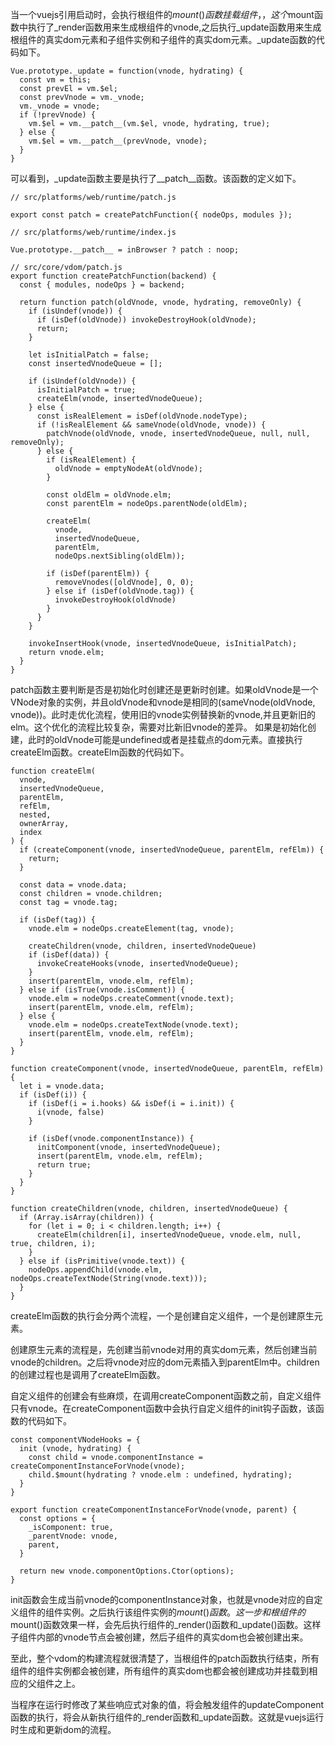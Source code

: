当一个vuejs引用启动时，会执行根组件的$mount()函数挂载组件，，这个$mount函数中执行了_render函数用来生成根组件的vnode,之后执行_update函数用来生成根组件的真实dom元素和子组件实例和子组件的真实dom元素。_update函数的代码如下。

```
Vue.prototype._update = function(vnode, hydrating) {
  const vm = this;
  const prevEl = vm.$el;
  const prevVnode = vm._vnode;
  vm._vnode = vnode;
  if (!prevVnode) {
    vm.$el = vm.__patch__(vm.$el, vnode, hydrating, true);
  } else {
    vm.$el = vm.__patch__(prevVnode, vnode);
  }
}
```

可以看到，_update函数主要是执行了__patch__函数。该函数的定义如下。

```
// src/platforms/web/runtime/patch.js

export const patch = createPatchFunction({ nodeOps, modules });

// src/platforms/web/runtime/index.js

Vue.prototype.__patch__ = inBrowser ? patch : noop;

// src/core/vdom/patch.js
export function createPatchFunction(backend) {
  const { modules, nodeOps } = backend;

  return function patch(oldVnode, vnode, hydrating, removeOnly) {
    if (isUndef(vnode)) {
      if (isDef(oldVnode)) invokeDestroyHook(oldVnode); 
      return;
    }

    let isInitialPatch = false;
    const insertedVnodeQueue = [];

    if (isUndef(oldVnode)) {
      isInitialPatch = true;
      createElm(vnode, insertedVnodeQueue);
    } else {
      const isRealElement = isDef(oldVnode.nodeType);
      if (!isRealElement && sameVnode(oldVnode, vnode)) {
        patchVnode(oldVnode, vnode, insertedVnodeQueue, null, null, removeOnly);
      } else {
        if (isRealElement) {
          oldVnode = emptyNodeAt(oldVnode);
        }

        const oldElm = oldVnode.elm;
        const parentElm = nodeOps.parentNode(oldElm);

        createElm(
          vnode, 
          insertedVnodeQueue, 
          parentElm, 
          nodeOps.nextSibling(oldElm));
        
        if (isDef(parentElm)) {
          removeVnodes([oldVnode], 0, 0);
        } else if (isDef(oldVnode.tag)) {
          invokeDestroyHook(oldVnode)
        }
      }
    }

    invokeInsertHook(vnode, insertedVnodeQueue, isInitialPatch);
    return vnode.elm;
  }
}

```

patch函数主要判断是否是初始化时创建还是更新时创建。如果oldVnode是一个VNode对象的实例，并且oldVnode和vnode是相同的(sameVnode(oldVnode, vnode))。此时走优化流程，使用旧的vnode实例替换新的vnode,并且更新旧的elm。这个优化的流程比较复杂，需要对比新旧vnode的差异。 如果是初始化创建，此时的oldVnode可能是undefined或者是挂载点的dom元素。直接执行createElm函数。createElm函数的代码如下。

```
function createElm(
  vnode,
  insertedVnodeQueue,
  parentElm,
  refElm,
  nested,
  ownerArray,
  index
) {
  if (createComponent(vnode, insertedVnodeQueue, parentElm, refElm)) {
    return;
  }

  const data = vnode.data;
  const children = vnode.children;
  const tag = vnode.tag;

  if (isDef(tag)) {
    vnode.elm = nodeOps.createElement(tag, vnode);

    createChildren(vnode, children, insertedVnodeQueue)
    if (isDef(data)) {
      invokeCreateHooks(vnode, insertedVnodeQueue);
    }
    insert(parentElm, vnode.elm, refElm);
  } else if (isTrue(vnode.isComment)) {
    vnode.elm = nodeOps.createComment(vnode.text);
    insert(parentElm, vnode.elm, refElm);
  } else {
    vnode.elm = nodeOps.createTextNode(vnode.text);
    insert(parentElm, vnode.elm, refElm);
  }
}

function createComponent(vnode, insertedVnodeQueue, parentElm, refElm) {
  let i = vnode.data;
  if (isDef(i)) {
    if (isDef(i = i.hooks) && isDef(i = i.init)) {
      i(vnode, false)
    }

    if (isDef(vnode.componentInstance)) {
      initComponent(vnode, insertedVnodeQueue);
      insert(parentElm, vnode.elm, refElm);
      return true;
    }
  }
}

function createChildren(vnode, children, insertedVnodeQueue) {
  if (Array.isArray(children)) {
    for (let i = 0; i < children.length; i++) {
      createElm(children[i], insertedVnodeQueue, vnode.elm, null, true, children, i);
    }
  } else if (isPrimitive(vnode.text)) {
    nodeOps.appendChild(vnode.elm, nodeOps.createTextNode(String(vnode.text)));
  }
}
```

createElm函数的执行会分两个流程，一个是创建自定义组件，一个是创建原生元素。

创建原生元素的流程是，先创建当前vnode对用的真实dom元素，然后创建当前vnode的children。之后将vnode对应的dom元素插入到parentElm中。children的创建过程也是调用了createElm函数。

自定义组件的创建会有些麻烦，在调用createComponent函数之前，自定义组件只有vnode。在createComponent函数中会执行自定义组件的init钩子函数，该函数的代码如下。
```
const componentVNodeHooks = {
  init (vnode, hydrating) {
    const child = vnode.componentInstance = createComponentInstanceForVnode(vnode);
    child.$mount(hydrating ? vnode.elm : undefined, hydrating);
  }
}

export function createComponentInstanceForVnode(vnode, parent) {
  const options = {
    _isComponent: true,
    _parentVnode: vnode,
    parent,
  }

  return new vnode.componentOptions.Ctor(options);
}
```

init函数会生成当前vnode的componentInstance对象，也就是vnode对应的自定义组件的组件实例。之后执行该组件实例的$mount()函数。这一步和根组件的$mount()函数效果一样，会先后执行组件的_render()函数和_update()函数。这样子组件内部的vnode节点会被创建，然后子组件的真实dom也会被创建出来。

至此，整个vdom的构建流程就很清楚了，当根组件的patch函数执行结束，所有组件的组件实例都会被创建，所有组件的真实dom也都会被创建成功并挂载到相应的父组件之上。

当程序在运行时修改了某些响应式对象的值，将会触发组件的updateComponent函数的执行，将会从新执行组件的_render函数和_update函数。这就是vuejs运行时生成和更新dom的流程。